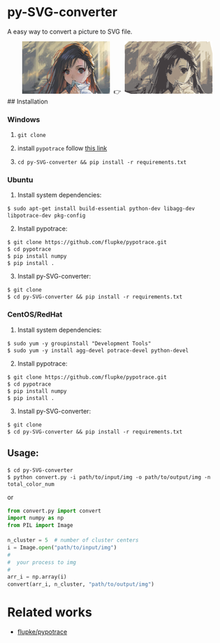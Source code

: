 # py-SVG-converter

A easy way to convert a picture to SVG file.
<center class="half">
    <img src="./docs/input.png" alt="input.png" style="width:40%" />
    <div style="display:inline-block; width:5%; margin:auto 0;">👉</div>
    <img src="./docs/output.svg" alt="output.svg" style="width:40%;" />
</center>
## Installation

### Windows
 
 1. `git clone `

 2. install `pypotrace` follow [this link](https://github.com/flupke/pypotrace#windows)

 3. `cd py-SVG-converter && pip install -r requirements.txt`

 ### Ubuntu

1. Install system dependencies:
```shell
$ sudo apt-get install build-essential python-dev libagg-dev libpotrace-dev pkg-config
```

2. Install pypotrace:
```shell
$ git clone https://github.com/flupke/pypotrace.git
$ cd pypotrace
$ pip install numpy
$ pip install .
```

3. Install py-SVG-converter:
```shell
$ git clone 
$ cd py-SVG-converter && pip install -r requirements.txt
```

### CentOS/RedHat

1. Install system dependencies:
```shell
$ sudo yum -y groupinstall "Development Tools"
$ sudo yum -y install agg-devel potrace-devel python-devel
```

2. Install pypotrace:
```shell
$ git clone https://github.com/flupke/pypotrace.git
$ cd pypotrace
$ pip install numpy
$ pip install .
```

3. Install py-SVG-converter:
```shell
$ git clone 
$ cd py-SVG-converter && pip install -r requirements.txt
```

## Usage:

```shell
$ cd py-SVG-converter
$ python convert.py -i path/to/input/img -o path/to/output/img -n total_color_num
```

or

```python
from convert.py import convert
import numpy as np
from PIL import Image

n_cluster = 5  # number of cluster centers
i = Image.open("path/to/input/img")
#
#  your process to img
#
arr_i = np.array(i)
convert(arr_i, n_cluster, "path/to/output/img")
```

# Related works

- [flupke/pypotrace](https://github.com/flupke/pypotrace)